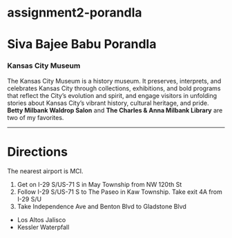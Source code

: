 # assignment2-porandla
# Siva Bajee Babu Porandla
### Kansas City Museum
The Kansas City Museum is a history museum. It preserves, interprets, and celebrates Kansas City through collections, exhibitions, and bold programs that reflect the City’s evolution and spirit, and engage visitors in unfolding stories about Kansas City’s vibrant history, cultural heritage, and pride. **Betty Milbank Waldrop Salon** and **The Charles & Anna Milbank Library** are two of my favorites.

---
# Directions
The nearest airport is MCI.

1. Get on I-29 S/US-71 S in May Township from NW 120th St
2. Follow I-29 S/US-71 S to The Paseo in Kaw Township. Take exit 4A from I-29 S/U
3. Take Independence Ave and Benton Blvd to Gladstone Blvd

* Los Altos Jalisco
* Kessler Waterpfall